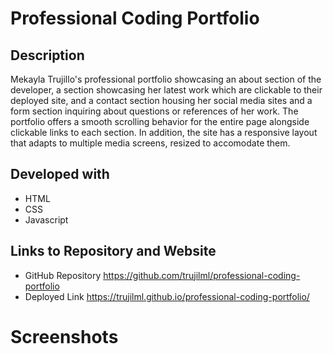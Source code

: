 # Professional Coding Portfolio

## Description
Mekayla Trujillo's professional portfolio showcasing an about section of the developer, a section showcasing her latest work which are clickable to their deployed site, and a contact section housing her social media sites and a form section inquiring about questions or references of her work. The portfolio offers a smooth scrolling behavior for the entire page alongside clickable links to each section. In addition, the site has a responsive layout that adapts to multiple media screens, resized to accomodate them. 

## Developed with
* HTML
* CSS
* Javascript

## Links to Repository and Website
* GitHub Repository
https://github.com/trujilml/professional-coding-portfolio
* Deployed Link 
https://trujilml.github.io/professional-coding-portfolio/

# Screenshots
<!-- add new screenshots  -->
